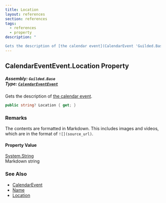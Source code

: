 ```yaml
---
title: Location
layout: references
section: references
tags:
  - references
  - property
description: "

Gets the description of [the calendar event](CalendarEvent 'Guilded.Base.Content.CalendarEvent')."
---
```


## CalendarEventEvent.Location Property
##### **Assembly:** `Guilded.Base`<br/>**Type:** [`CalendarEventEvent`](CalendarEventEvent 'Guilded.Base.Events.CalendarEventEvent')

Gets the description of [the calendar event](CalendarEvent 'Guilded.Base.Content.CalendarEvent').

```csharp
public string? Location { get; }
```

### Remarks
  
The contents are formatted in Markdown. This includes images and videos, which are in the format of `![](source_url)`.

#### Property Value
[System.String](https://docs.microsoft.com/en-us/dotnet/api/System.String 'System.String')  
Markdown string

### See Also
- [CalendarEvent](CalendarEvent 'Guilded.Base.Content.CalendarEvent')
- [Name](CalendarEvent.Name 'Guilded.Base.Content.CalendarEvent.Name')
- [Location](CalendarEvent.Location 'Guilded.Base.Content.CalendarEvent.Location')